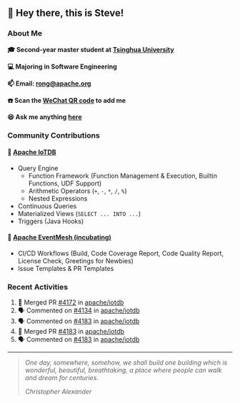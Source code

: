 ## 👋 Hey there, this is Steve!

### About Me

**🎓 Second-year master student at [Tsinghua University](https://www.tsinghua.edu.cn/)**

**💻 Majoring in Software Engineering**

**📫 Email: rong@apache.org**

**☎️ Scan the [WeChat QR code](https://github.com/SteveYurongSu/SteveYurongSu/issues/1) to add me**

**😆 Ask me anything <a href="https://github.com/SteveYurongSu/SteveYurongSu/issues">here</a>**

### Community Contributions

#### 🚀 [Apache IoTDB](https://github.com/apache/iotdb/pulls?q=is%3Apr+author%3ASteveYurongSu)

- Query Engine
  - Function Framework (Function Management & Execution, Builtin Functions, UDF Support)
  - Arithmetic Operators (`+`, `-`, `*`, `/`, `%`)
  - Nested Expressions
- Continuous Queries
- Materialized Views (`SELECT ... INTO ...`)
- Triggers (Java Hooks)

#### 🚀 [Apache EventMesh (incubating)](https://github.com/apache/incubator-eventmesh/pulls?q=is%3Apr+author%3ASteveYurongSu)

- CI/CD Workflows (Build, Code Coverage Report, Code Quality Report, License Check, Greetings for Newbies)
- Issue Templates & PR Templates 

### Recent Activities
<!--START_SECTION:activity-->

1. 🎉 Merged PR [#4172](https://github.com/apache/iotdb/pull/4172) in [apache/iotdb](https://github.com/apache/iotdb)
2. 🗣 Commented on [#4134](https://github.com/apache/iotdb/issues/4134) in [apache/iotdb](https://github.com/apache/iotdb)
3. 🗣 Commented on [#4183](https://github.com/apache/iotdb/issues/4183) in [apache/iotdb](https://github.com/apache/iotdb)
4. 🎉 Merged PR [#4183](https://github.com/apache/iotdb/pull/4183) in [apache/iotdb](https://github.com/apache/iotdb)
5. 🗣 Commented on [#4183](https://github.com/apache/iotdb/issues/4183) in [apache/iotdb](https://github.com/apache/iotdb)
<!--END_SECTION:activity-->

---

> *One day, somewhere, somehow, we shall build one building which is wonderful, beautiful, breathtaking, a place where people can walk and dream for centuries.*
>
> *Christopher Alexander*
